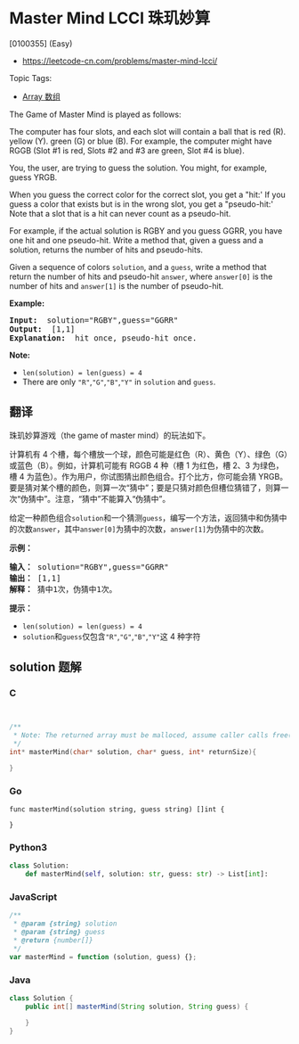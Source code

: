 # Master Mind LCCI 珠玑妙算

[0100355] (Easy)

- https://leetcode-cn.com/problems/master-mind-lcci/

Topic Tags:

- [Array 数组](https://leetcode-cn.com/tag/array/)

The Game of Master Mind is played as follows:

The computer has four slots, and each slot will contain a ball that is red (R). yellow (Y). green (G) or blue (B). For example, the computer might have RGGB (Slot #1 is red, Slots #2 and #3 are green, Slot #4 is blue).

You, the user, are trying to guess the solution. You might, for example, guess YRGB.

When you guess the correct color for the correct slot, you get a "hit:' If you guess a color that exists but is in the wrong slot, you get a "pseudo-hit:' Note that a slot that is a hit can never count as a pseudo-hit.

For example, if the actual solution is RGBY and you guess GGRR, you have one hit and one pseudo-hit. Write a method that, given a guess and a solution, returns the number of hits and pseudo-hits.

Given a sequence of colors `solution`, and a `guess`, write a method that return the number of hits and pseudo-hit `answer`, where `answer[0]` is the number of hits and `answer[1]` is the number of pseudo-hit.

**Example:**

<pre><strong>Input: </strong> solution="RGBY",guess="GGRR"
<strong>Output: </strong> [1,1]
<strong>Explanation: </strong> hit once, pseudo-hit once.
</pre>

**Note:**

- `len(solution) = len(guess) = 4`
- There are only `"R"`,`"G"`,`"B"`,`"Y"` in `solution` and `guess`.

## 翻译

珠玑妙算游戏（the game of master mind）的玩法如下。

计算机有 4 个槽，每个槽放一个球，颜色可能是红色（R）、黄色（Y）、绿色（G）或蓝色（B）。例如，计算机可能有 RGGB 4 种（槽 1 为红色，槽 2、3 为绿色，槽 4 为蓝色）。作为用户，你试图猜出颜色组合。打个比方，你可能会猜 YRGB。要是猜对某个槽的颜色，则算一次“猜中”；要是只猜对颜色但槽位猜错了，则算一次“伪猜中”。注意，“猜中”不能算入“伪猜中”。

给定一种颜色组合`solution`和一个猜测`guess`，编写一个方法，返回猜中和伪猜中的次数`answer`，其中`answer[0]`为猜中的次数，`answer[1]`为伪猜中的次数。

**示例：**

<pre><strong>输入：</strong> solution="RGBY",guess="GGRR"
<strong>输出：</strong> [1,1]
<strong>解释：</strong> 猜中1次，伪猜中1次。
</pre>

**提示：**

- `len(solution) = len(guess) = 4`
- `solution`和`guess`仅包含`"R"`,`"G"`,`"B"`,`"Y"`这 4 种字符

## solution 题解

### C

```c


/**
 * Note: The returned array must be malloced, assume caller calls free().
 */
int* masterMind(char* solution, char* guess, int* returnSize){

}


```

### Go

```golang
func masterMind(solution string, guess string) []int {

}
```

### Python3

```python
class Solution:
    def masterMind(self, solution: str, guess: str) -> List[int]:
```

### JavaScript

```javascript
/**
 * @param {string} solution
 * @param {string} guess
 * @return {number[]}
 */
var masterMind = function (solution, guess) {};
```

### Java

```java
class Solution {
    public int[] masterMind(String solution, String guess) {

    }
}
```
